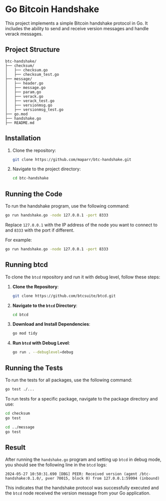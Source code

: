 # Go Bitcoin Handshake

This project implements a simple Bitcoin handshake protocol in Go. It includes the ability to send and receive version messages and handle verack messages.

## Project Structure

```
btc-handshake/
├── checksum/
│   ├── checksum.go
│   ├── checksum_test.go
├── message/
│   ├── header.go
│   ├── message.go
│   ├── param.go
│   ├── verack.go
│   ├── verack_test.go
│   ├── versionmsg.go
│   ├── versionmsg_test.go
├── go.mod
├── handshake.go
├── README.md
```

## Installation

1. Clone the repository:
   ```sh
   git clone https://github.com/maparr/btc-handshake.git
   ```
   
2. Navigate to the project directory:
   ```sh
   cd btc-handshake
   ```

## Running the Code

To run the handshake program, use the following command:
```sh
go run handshake.go -node 127.0.0.1 -port 8333
```
Replace `127.0.0.1` with the IP address of the node you want to connect to and `8333` with the port if different.

For example:
```sh
go run handshake.go -node 127.0.0.1 -port 8333
```

## Running btcd

To clone the `btcd` repository and run it with debug level, follow these steps:

1. **Clone the Repository**:
   ```sh
   git clone https://github.com/btcsuite/btcd.git
   ```

2. **Navigate to the `btcd` Directory**:
   ```sh
   cd btcd
   ```

3. **Download and Install Dependencies**:
   ```sh
   go mod tidy
   ```

4. **Run `btcd` with Debug Level**:
   ```sh
   go run . --debuglevel=debug
   ```

## Running the Tests

To run the tests for all packages, use the following command:
```sh
go test ./...
```

To run tests for a specific package, navigate to the package directory and use:
```sh
cd checksum
go test

cd ../message
go test
```

## Result

After running the `handshake.go` program and setting up `btcd` in debug mode, you should see the following line in the `btcd` logs:

```plaintext
2024-05-27 10:50:31.690 [DBG] PEER: Received version (agent /btc-handshake:0.1.0/, pver 70015, block 0) from 127.0.0.1:59994 (inbound)
```

This indicates that the handshake protocol was successfully executed and the `btcd` node received the version message from your Go application.
```